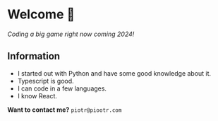 # Welcome 👋
*Coding a big game right now coming 2024!*

## Information
* I started out with Python and have some good knowledge about it.
* Typescript is good.
* I can code in a few languages.
* I know React.


**Want to contact me?**
`piotr@piootr.com`
